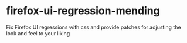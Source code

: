 # firefox-ui-regression-mending
Fix Firefox UI regressions with css and provide patches for adjusting the look and feel to your liking 
